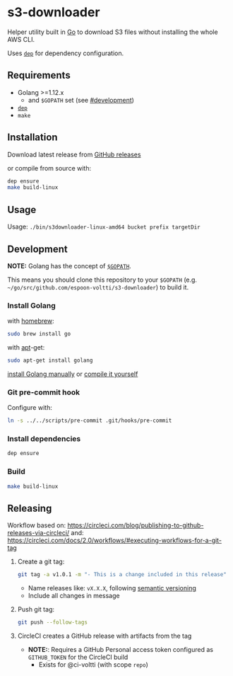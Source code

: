 # s3-downloader

Helper utility built in [Go](https://golang.org/) to download S3 files without installing the whole AWS CLI.

Uses [`dep`](https://github.com/golang/dep)
for dependency configuration.

## Requirements

- Golang >=1.12.x
  - and `$GOPATH` set (see [#development]())
- [`dep`](https://github.com/golang/dep)
- `make`

## Installation

Download latest release from [GitHub releases](https://github.com/espoon-voltti/s3-downloader/releases)

or compile from source with:

```sh
dep ensure
make build-linux
```

## Usage

Usage: `./bin/s3downloader-linux-amd64 bucket prefix targetDir`

## Development

**NOTE:** Golang has the concept of [`$GOPATH`](https://github.com/golang/go/wiki/GOPATH#directory-layout).

This means you should clone this repository to your `$GOPATH`
(e.g. `~/go/src/github.com/espoon-voltti/s3-downloader`) to build it.

### Install Golang

with [homebrew](http://mxcl.github.io/homebrew/):

```sh
sudo brew install go
```

with [apt](http://packages.qa.debian.org/a/apt.html)-get:

```sh
sudo apt-get install golang
```

[install Golang manually](https://golang.org/doc/install)
or
[compile it yourself](https://golang.org/doc/install/source)

### Git pre-commit hook

Configure with:

```sh
ln -s ../../scripts/pre-commit .git/hooks/pre-commit
```

### Install dependencies

```sh
dep ensure
```

### Build

```sh
make build-linux
```

## Releasing

Workflow based on: <https://circleci.com/blog/publishing-to-github-releases-via-circleci/>
and: <https://circleci.com/docs/2.0/workflows/#executing-workflows-for-a-git-tag>

1. Create a git tag:

    ```sh
    git tag -a v1.0.1 -m "- This is a change included in this release"
    ```

    - Name releases like: `vX.X.X`, following [semantic versioning](https://semver.org/)
    - Include all changes in message
1. Push git tag:

    ```sh
    git push --follow-tags
    ```

1. CircleCI creates a GitHub release with artifacts from the tag
    - **NOTE:**: Requires a GitHub Personal access token configured as `GITHUB_TOKEN` for the CircleCI build
        - Exists for @ci-voltti (with scope `repo`)
